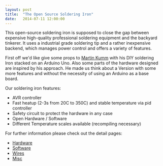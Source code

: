 ```yaml
---
layout: post
title:  "The Open Source Soldering Iron"
date:   2014-07-11 12:00:00
---
```




This open-source soldering iron is supposed to close the gap between expensive high-quality professional soldering equipment and the backyard tinkerer.
It uses a industrial grade soldering tip and a rather inexpensive backend, which manages power control and offers a variety of features.

First off we'd like give some props to [Martin Kumm][arduino_shield] with his DIY soldering Iron stacked on an Arduino Uno.
Also some parts of the hardware designed are inspired by his approach.
He made us think about a Version with some more features and without the necessity of using an Arduino as a base board.

Our soldering iron features:

- AVR controller
- Fast heatup (2-3s from 20C to 350C) and stable temperature via pid controller
- Safety circuit to protect the hardware in any case
- Open Hardware / Software
- Different Temperature scales available (recompiling necessary)



For further information please check out the detail pages:

- [Hardware][hardware]
- [Software][software]
- [Wires][wires]
- [Misc][misc]


[arduino_shield]: http://www.martin-kumm.de/wiki/doku.php?id=Projects:SMD_Solderstation
[hardware]: www.google.de
[software]: www.google.de
[wires]: www.google.de
[misc]: www.google.de
